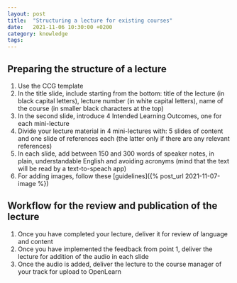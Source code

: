 ```yaml
---
layout: post
title:  "Structuring a lecture for existing courses"
date:   2021-11-06 10:30:00 +0200
category: knowledge
tags:
---
```


## Preparing the structure of a lecture

1. Use the CCG template
2. In the title slide, include starting from the bottom: title of the lecture (in black capital letters), lecture number (in white capital letters), name of the course (in smaller black characters at the top)
3. In the second slide, introduce 4 Intended Learning Outcomes, one for each mini-lecture
4. Divide your lecture material in 4 mini-lectures with: 5 slides of content and one slide of references each (the latter only if there are any relevant references)
5. In each slide, add between 150 and 300 words of speaker notes, in plain, understandable English and avoiding acronyms (mind that the text will be read by a text-to-speach app)
6. For adding images, follow these [guidelines]({% post_url 2021-11-07-image %})

## Workflow for the review and publication of the lecture

1. Once you have completed your lecture, deliver it for review of language and content
2. Once you have implemented the feedback from point 1, deliver the lecture for addition of the audio in each slide
3. Once the audio is added, deliver the lecture to the course manager of your track for upload to OpenLearn